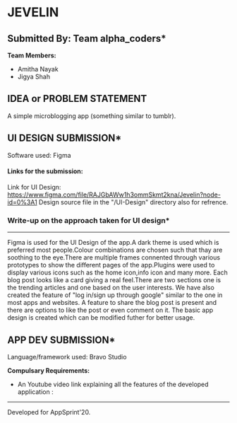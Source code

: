 
# JEVELIN

  
## Submitted By: Team alpha_coders*

**Team Members:**
- Amitha Nayak
- Jigya Shah

## IDEA or PROBLEM STATEMENT
A simple microblogging app (something similar to tumblr).

## UI DESIGN SUBMISSION*
Software used: Figma

#### Links for the submission: 
Link for UI Design: https://www.figma.com/file/RAJGbAWw1h3ommSkmt2kna/Jevelin?node-id=0%3A1
Design source file in the "/UI-Design" directory also for refrence.


### Write-up on the approach taken for UI design* 
---
Figma is used for the UI Design of the app.A dark theme is used which is preferred most people.Colour combinations are chosen such that thay are soothing to the eye.There are multiple frames connented through various prototypes to show the different pages of the app.Plugins were used to display various icons such as the home icon,info icon and many more.
Each blog post looks like a card giving a real feel.There are two sections one is the trending articles and one based on the user interests.
We have also created the feature of "log in/sign up through google" similar to the one in most apps and websites.
A feature to share the blog post is present and there are options to like the post or even comment on it.
The basic app design is created which can be modified futher for better usage.



## APP DEV SUBMISSION*
Language/framework used: Bravo Studio

**Compulsary Requirements:**
- An Youtube video link explaining all the features of the developed application :


---
Developed for AppSprint'20.
